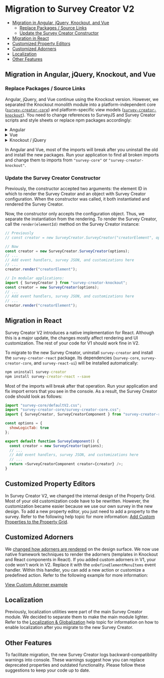 # Migration to Survey Creator V2

- [Migration in Angular, jQuery, Knockout, and Vue](#migration-in-angular-jquery-knockout-and-vue)
  - [Replace Packages / Source Links](#replace-packages--source-links)
  - [Update the Survey Creator Constructor](#update-the-survey-creator-constructor)
- [Migration in React](#migration-in-react)
- [Customized Property Editors](#customized-property-editors)
- [Customized Adorners](#customized-adorners)
- [Localization](#localization)
- [Other Features](#other-features)

## Migration in Angular, jQuery, Knockout, and Vue

### Replace Packages / Source Links

Angular, jQuery, and Vue continue using the Knockout version. However, we separated the Knockout monolith module into a platform-independent core ([`survey-creator-core`](https://www.npmjs.com/package/survey-creator-core)) and platform-specific view models ([`survey-creator-knockout`](https://www.npmjs.com/package/survey-creator-knockout)). You need to change references to SurveyJS and Survey Creator scripts and style sheets or replace npm packages accordingly:

<details>
  <summary>Angular</summary>  

```cmd
npm uninstall survey-creator
npm install survey-creator-knockout --save
```

```js
{
  "$schema": "./node_modules/@angular/cli/lib/config/schema.json",
  // ...
  "projects": {
    "project-name": {
      "projectType": "application",
      // ...
      "architect": {
        "build": {
          // ...
          "options": {
            // ...
            "styles": [
              "src/styles.css",
              "node_modules/survey-core/defaultV2.min.css",
              "node_modules/survey-creator-core/survey-creator-core.min.css"
            ],
            // ...
          }
        }
      }
    }
  }
}
```
</details>

<details>
  <summary>Vue</summary>

```cmd
npm uninstall survey-creator
npm install survey-creator-knockout --save
```

```js
<script>
import "survey-core/defaultV2.min.css";
import "survey-creator-core/survey-creator-core.min.css";
</script>
```
</details>

<details>
  <summary>Knockout / jQuery</summary>

```html
<!-- Previously -->
<!-- <script src="https://unpkg.com/survey-knockout/survey.ko.min.css"></script> -->
<!-- <script src="https://unpkg.com/survey-knockout/survey.ko.min.js"></script> -->

<!-- <link  href="https://unpkg.com/survey-creator/survey-creator.css" type="text/css" rel="stylesheet"> -->
<!-- <script src="https://unpkg.com/survey-creator/survey-creator.min.js"></script> -->
```

```html
<!-- Now -->
<script src="https://unpkg.com/survey-core/survey.core.min.css"></script>
<script src="https://unpkg.com/survey-core/survey.core.min.js"></script>
<script src="https://unpkg.com/survey-knockout-ui/survey-knockout-ui.min.js"></script>

<link  href="https://unpkg.com/survey-creator-core/survey-creator-core.min.css" type="text/css" rel="stylesheet">
<script src="https://unpkg.com/survey-creator-core/survey-creator-core.min.js"></script>
<script src="https://unpkg.com/survey-creator-knockout/survey-creator-knockout.min.js"></script>
```
</details>

In Angular and Vue, most of the imports will break after you uninstall the old and install the new packages. Run your application to find all broken imports and change them to imports from `"survey-core"` or `"survey-creator-knockout"`.

### Update the Survey Creator Constructor 

Previously, the constructor accepted two arguments: the element ID in which to render the Survey Creator and an object with Survey Creator configuration. When the constructor was called, it both instantiated and rendered the Survey Creator.

Now, the constructor only accepts the configuration object. Thus, we separate the instantiation from the rendering. To render the Survey Creator, call the `render(elementId)` method on the Survey Creator instance:

```js
// Previously
// const creator = new SurveyCreator.SurveyCreator("creatorElement", options);
```

```js
// Now
const creator = new SurveyCreator.SurveyCreator(options);
// ...
// Add event handlers, survey JSON, and customizations here
// ...
creator.render("creatorElement");

// In modular applications:
import { SurveyCreator } from "survey-creator-knockout";
const creator = new SurveyCreator(options);
// ...
// Add event handlers, survey JSON, and customizations here
// ...
creator.render("creatorElement");
```

## Migration in React

Survey Creator V2 introduces a native implementation for React. Although this is a major update, the changes mostly affect rendering and UI customization. The rest of your code for V1 should work fine in V2.

To migrate to the new Survey Creator, uninstall `survey-creator` and install the `survey-creator-react` package. Its dependencies (`survey-core`, `survey-creator-core`, and `survey-react-ui`) will be installed automatically:

```cmd
npm uninstall survey-creator
npm install survey-creator-react --save
```

Most of the imports will break after that operation. Run your application and fix import errors that you see in the console. As a result, the Survey Creator code should look as follows:

```js
import "survey-core/defaultV2.css";
import "survey-creator-core/survey-creator-core.css";
import { SurveyCreator, SurveyCreatorComponent } from "survey-creator-react";

const options = {
  showLogicTab: true
};

export default function SurveyComponent() {
  const creator = new SurveyCreator(options);
  // ...
  // Add event handlers, survey JSON, and customizations here
  // ...
  return <SurveyCreatorComponent creator={creator} />;
}
```

## Customized Property Editors

In Survey Creator V2, we changed the internal design of the Property Grid. Most of your old customization code have to be rewritten. However, the customization became easier because we use our own survey in the new design. To add a new property editor, you just need to add a property to the survey. Refer to the following help topic for more information: [Add Custom Properties to the Property Grid](https://surveyjs.io/Documentation/Survey-Creator?id=property-grid#add-custom-properties-to-the-property-grid).

## Customized Adorners

We [changed how adorners are rendered](https://surveyjs.io/Documentation/Survey-Creator?id=Creator-V2-Whats-New#alternative-rendering-for-adorners) on the design surface. We now use native framework techniques to render the adorners (templates in Knockout and React components in React). If you added custom adorners in V1, your code won't work in V2. Replace it with the `onDefineElementMenuItems` event handler. Within this handler, you can add a new action or customize a predefined action. Refer to the following example for more information:

[View Custom Adorner example](https://surveyjs.io/Examples/Survey-Creator/?id=customadorner)

## Localization

Previously, localization utilities were part of the main Survey Creator module. We decided to separate them to make the main module lighter. Refer to the [Localization & Globalization](https://surveyjs.io/Documentation/Survey-Creator?id=localization) help topic for information on how to enable localization after you migrate to the new Survey Creator.


## Other Features

To facilitate migration, the new Survey Creator logs backward-compatibility warnings into console. These warnings suggest how you can replace deprecated properties and outdated functionality. Please follow these suggestions to keep your code up to date.
